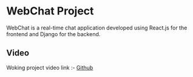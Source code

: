 # WebChat Project

WebChat is a real-time chat application developed using React.js for the frontend and Django for the backend.

## Video

Woking project video link :- [Github](https://drive.google.com/file/d/1ME53XHb1nvjpLps1z-1RrJOT1Vzte4VK/view?usp=sharing)
